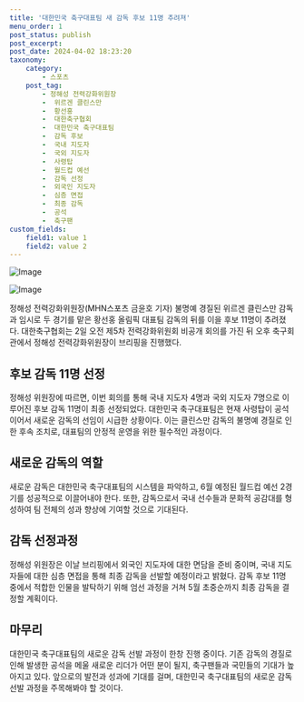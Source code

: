 ```yaml
---
title: '대한민국 축구대표팀 새 감독 후보 11명 추려져'
menu_order: 1
post_status: publish
post_excerpt: 
post_date: 2024-04-02 18:23:20
taxonomy:
    category:
        - 스포츠
    post_tag:
        - 정해성 전력강화위원장
        -  위르겐 클린스만
        -  황선홍
        -  대한축구협회
        -  대한민국 축구대표팀
        -  감독 후보
        -  국내 지도자
        -  국외 지도자
        -  사령탑
        -  월드컵 예선
        -  감독 선정
        -  외국인 지도자
        -  심층 면접
        -  최종 감독
        -  공석
        -  축구팬
custom_fields:
    field1: value 1
    field2: value 2
---
```


![Image](https://imgnews.pstatic.net/image/445/2024/04/02/0000180801_001_20240402160001597.jpg?type=w647)

![Image](https://imgnews.pstatic.net/image/445/2024/04/02/0000180801_002_20240402160001639.jpg?type=w647)

정해성 전력강화위원장(MHN스포츠 금윤호 기자) 불명예 경질된 위르겐 클린스만 감독과 임시로 두 경기를 맡은 황선홍 올림픽 대표팀 감독의 뒤를 이을 후보 11명이 추려졌다. 대한축구협회는 2일 오전 제5차 전력강화위원회 비공개 회의를 가진 뒤 오후 축구회관에서 정해성 전력강화위원장이 브리핑을 진행했다.
## 후보 감독 11명 선정
정해성 위원장에 따르면, 이번 회의를 통해 국내 지도자 4명과 국외 지도자 7명으로 이루어진 후보 감독 11명이 최종 선정되었다. 대한민국 축구대표팀은 현재 사령탑이 공석이어서 새로운 감독의 선임이 시급한 상황이다. 이는 클린스만 감독의 불명예 경질로 인한 후속 조치로, 대표팀의 안정적 운영을 위한 필수적인 과정이다.
## 새로운 감독의 역할
새로운 감독은 대한민국 축구대표팀의 시스템을 파악하고, 6월 예정된 월드컵 예선 2경기를 성공적으로 이끌어내야 한다. 또한, 감독으로서 국내 선수들과 문화적 공감대를 형성하여 팀 전체의 성과 향상에 기여할 것으로 기대된다.
## 감독 선정과정
정해성 위원장은 이날 브리핑에서 외국인 지도자에 대한 면담을 준비 중이며, 국내 지도자들에 대한 심층 면접을 통해 최종 감독을 선발할 예정이라고 밝혔다. 감독 후보 11명 중에서 적합한 인물을 발탁하기 위해 엄선 과정을 거쳐 5월 초중순까지 최종 감독을 결정할 계획이다.
## 마무리
대한민국 축구대표팀의 새로운 감독 선발 과정이 한창 진행 중이다. 기존 감독의 경질로 인해 발생한 공석을 메울 새로운 리더가 어떤 분이 될지, 축구팬들과 국민들의 기대가 높아지고 있다. 앞으로의 발전과 성과에 기대를 걸며, 대한민국 축구대표팀의 새로운 감독 선발 과정을 주목해봐야 할 것이다.
